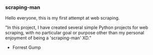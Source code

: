 ### scraping-man
Hello everyone, this is my first attempt at web scraping. 

"In this project, I have created several simple Python projects for web scraping, with no particular goal or purpose other than my personal enjoyment of being a 'scraping-man' XD."
- Forrest Gump